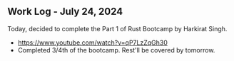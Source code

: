 ## Work Log - July 24, 2024

Today, decided to complete the Part 1 of Rust Bootcamp by Harkirat Singh.
- https://www.youtube.com/watch?v=qP7LzZqGh30
- Completed 3/4th of the bootcamp. Rest'll be covered by tomorrow.